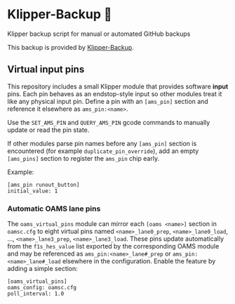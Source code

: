 # Klipper-Backup 💾 
Klipper backup script for manual or automated GitHub backups 

This backup is provided by [Klipper-Backup](https://github.com/Staubgeborener/klipper-backup).

## Virtual input pins

This repository includes a small Klipper module that provides software
**input** pins. Each pin behaves as an endstop-style input so other
modules treat it like any physical input pin.  Define a pin with an
`[ams_pin]` section and reference it elsewhere as `ams_pin:<name>`.

Use the `SET_AMS_PIN` and `QUERY_AMS_PIN` gcode commands to
manually update or read the pin state.

If other modules parse pin names before any `[ams_pin]` section is
encountered (for example `duplicate_pin_override`), add an empty
`[ams_pins]` section to register the `ams_pin` chip early.

Example:

```
[ams_pin runout_button]
initial_value: 1
```

### Automatic OAMS lane pins

The `oams_virtual_pins` module can mirror each `[oams <name>]` section in
`oamsc.cfg` to eight virtual pins named
`<name>_lane0_prep`, `<name>_lane0_load`, ...,
`<name>_lane3_prep`, `<name>_lane3_load`.
These pins update automatically from the `f1s_hes_value` list exported by
the corresponding OAMS module and may be referenced as
`ams_pin:<name>_lane#_prep` or `ams_pin:<name>_lane#_load` elsewhere in the configuration. Enable the feature by
adding a simple section:

```
[oams_virtual_pins]
oams_config: oamsc.cfg
poll_interval: 1.0
```

